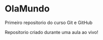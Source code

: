 # OlaMundo
 Primeiro repositorio do curso Git e GitHub

 Repositorio criado durante uma aula ao vivo!

